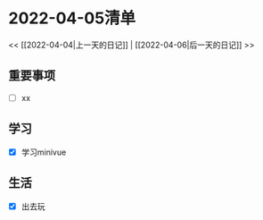 <!--
 * @Author: Lin ZeFan
 * @Date: 2022-03-18 10:56:11
 * @LastEditTime: 2022-04-05 22:46:56
 * @LastEditors: Lin ZeFan
 * @Description: 
 * @FilePath: \create-issues\template.md
 * 
-->
# 2022-04-05清单
<< [[2022-04-04|上一天的日记]] | [[2022-04-06|后一天的日记]] >>
## 重要事项
- [ ] xx

## 学习
- [x] 学习minivue

## 生活 
- [x] 出去玩